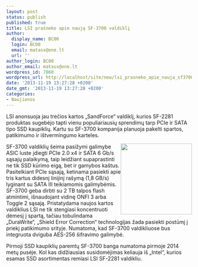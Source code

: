 ```yaml
---
layout: post
status: publish
published: true
title: LSI prašneko apie naują SF-3700 valdiklį
author:
  display_name: BC00
  login: BC00
  email: matasx@one.lt
  url: ''
author_login: BC00
author_email: matasx@one.lt
wordpress_id: 7860
wordpress_url: http://localhost/site/new/lsi_prasneko_apie_nauja_sf3700_valdikli/
date: '2013-11-19 13:27:28 +0200'
date_gmt: '2013-11-19 13:27:28 +0200'
categories:
- Naujienos
---
```

<p>
	LSI anonsuoja jau trečios kartos &bdquo;SandForce&ldquo; valdiklį, kurios SF-2281 produktas sugebėjo tapti vienu populiariausių sprendimų tarp PCIe ir SATA tipo SSD kaupiklių. Kartu su SF-3700 kompanija planuoja pakelti spartos, patikimumo ir i&scaron;tvermingumo karteles.</p>
<p>
	<img alt="" src="http://technews.lt/userfiles/SandForce-Driven_RGB_med.gif" style="width: 193px; height: 192px; float: right;" />SF-3700 valdiklių &scaron;eima pasižymi galimybe ASIC luste įdiegti PCIe 2.0 x4 ir SATA 6 Gb/s sąsajų palaikymą, taip leidžiant supaprastinti ne tik SSD kūrimo eigą, bet ir gamybos ka&scaron;tus. Pasitelkiant PCIe sąsają, ketinama pasiekti apie tris kartus didesnį linijinį ra&scaron;ymą (1,8 GB/s) lyginant su SATA III teikiamomis galimybėmis. SF-3700 geba dirbti su 2 TB talpos flash atmintimi, i&scaron;naudojant vidinę ONFI 3 arba Toggle 2 sąsają. Pristatydama naujos kartos valdiklius LSI ne tik stengiasi koncentruoti dėmesį į spartą, tačiau tobulindama &bdquo;DuraWrite&ldquo;, &bdquo;Shield Error Correction&ldquo; technologijas žada pasiekti postūmį į priekį patikimumo srityje. Numatoma, kad SF-3700 valdikliuose bus integruota dviguba AES-256 &scaron;ifravimo galimybė.</p>
<p>
	Pirmoji SSD kaupiklių paremtų SF-3700 banga numatoma pirmoje 2014 metų pusėje. Kol kas didžiausias susidomėjimas keliauja i&scaron; &bdquo;Intel&ldquo;, kurios esamas SSD asortimentas remiasi LSI SF-2281 valdikliu.</p>
